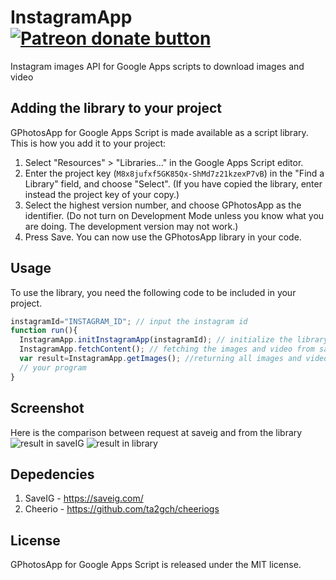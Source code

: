 # InstagramApp <span class="badge-patreon"><a href="https://patreon.com/sudtanj" title="Donate to this project using Patreon"><img src="https://img.shields.io/badge/patreon-donate-yellow.svg" alt="Patreon donate button" /></a></span>
Instagram images API for Google Apps scripts to download images and video 

Adding the library to your project
----------------------------------
GPhotosApp for Google Apps Script is made available as a script
library. This is how you add it to your project:

1. Select "Resources" > "Libraries..." in the Google Apps Script
editor.
2. Enter the project key (`M8x8jufxf5GK85Qx-ShMd7z21kzexP7vB`) in the
"Find a Library" field, and choose "Select". (If you have copied the
library, enter instead the project key of your copy.)
3. Select the highest version number, and choose GPhotosApp as the
identifier. (Do not turn on Development Mode unless you know what you
are doing. The development version may not work.)
4. Press Save. You can now use the GPhotosApp library in your code.

## Usage

To use the library, you need the following code to be included in your project.
```js
instagramId="INSTAGRAM_ID"; // input the instagram id
function run(){
  InstagramApp.initInstagramApp(instagramId); // initialize the library
  InstagramApp.fetchContent(); // fetching the images and video from saveIG
  var result=InstagramApp.getImages(); //returning all images and video link in array (example : [https://scontent-sjc3-1.cdninstagram.com/vp/4e9103452e0522734c93847d34ea2a96/5D191CBE/t51.2885-15/e35/54731647_127432751666517_4943613511373745041_n.jpg?_nc_ht=scontent-sjc3-1.cdninstagram.com&dl=1, https://scontent-sjc3-1.cdninstagram.com/vp/be2fc23ba15a4e0f8d232501df585ec5/5D178C90/t51.2885-15/e35/54511462_801345576919248_8340173353158202526_n.jpg?_nc_ht=scontent-sjc3-1.cdninstagram.com&dl=1]
  // your program
}
```


Screenshot
------------
Here is the comparison between request at saveig and from the library
![result in saveIG](https://github.com/sudtanj/gas-InstagramApp/raw/master/Screenshot/screenshot.png)
![result in library](https://raw.githubusercontent.com/sudtanj/gas-InstagramApp/master/Screenshot/2c803c1de11e44dd6f9a8c161cd6d68b.png)

Depedencies
------------
1. SaveIG - https://saveig.com/
2. Cheerio - https://github.com/ta2gch/cheeriogs

License
-------
GPhotosApp for Google Apps Script is released under the MIT license.
